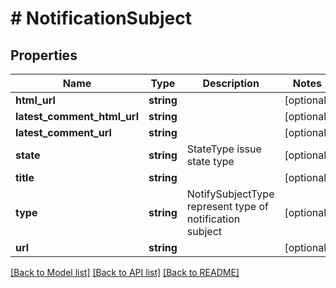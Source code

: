 # # NotificationSubject

## Properties

Name | Type | Description | Notes
------------ | ------------- | ------------- | -------------
**html_url** | **string** |  | [optional]
**latest_comment_html_url** | **string** |  | [optional]
**latest_comment_url** | **string** |  | [optional]
**state** | **string** | StateType issue state type | [optional]
**title** | **string** |  | [optional]
**type** | **string** | NotifySubjectType represent type of notification subject | [optional]
**url** | **string** |  | [optional]

[[Back to Model list]](../../README.md#models) [[Back to API list]](../../README.md#endpoints) [[Back to README]](../../README.md)
